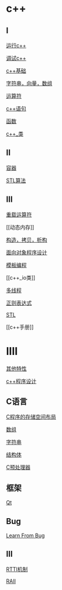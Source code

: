 # c++

## I

[运行c++](c++_Build.md)

[调试c++](c++_debug.md)

[c++基础](c++_Basic.md)

[字符串，向量，数组](c++_string_vector_array.md)

[运算符](../sorted/c++/运算符/c++_operator.md)

[c++语句](../sorted/c++/语句/c++语句.mdh)

[函数](c++_Function.md)

[c++_类](c++_Class.md)

## II

[容器](c++_container.md)

[STL算法](c++_algorithm.md)

## Ⅲ

  [重载运算符](c++_Reload_Operator.md)
  
[[动态内存]]

[构造，拷贝，析构](c++_Construct_Copy_Destruct.md)

[面向对象程序设计](c++_Object_Qriented_Programming.md)

[模板编程](c++_template.md)

[[c++_io类]]

[多线程](c++_multithread.md)

[正则表达式](c++_regex.md.md)

[STL](c++_STL.md)

[[c++手册]]

# IIII

[其他特性](c++_IIII.md)

[c++程序设计](c++_Programm_Design.md)

## C语言

[C程序的存储空间布局](Linux_process_C程序的存储空间布局.md)

[数组](C_Array.md)

[字符串](c_string.md)

[结构体](C_Structure.md)

[C预处理器](C_Preprocessor.md)

## 框架

[Qt](Qt.md)

## Bug

[Learn From Bug](c++_Learn_From_Bug.md)

## Ⅲ

[RTTI机制](c++_RTTI机制.md)

[RAII](c++_RAII机制.md)

